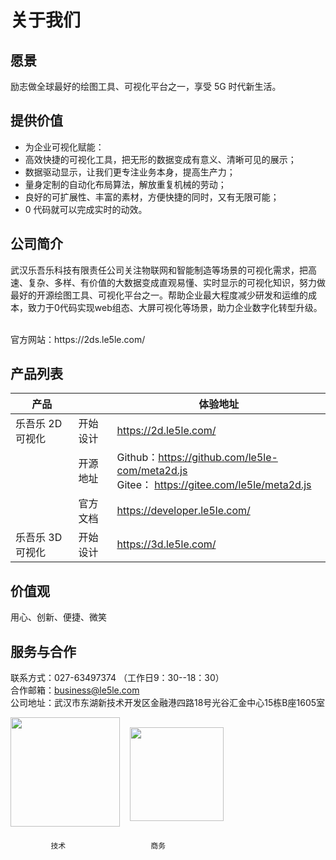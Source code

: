 # 关于我们

## 愿景

励志做全球最好的绘图工具、可视化平台之一，享受 5G 时代新生活。

## 提供价值

* 为企业可视化赋能：
* 高效快捷的可视化工具，把无形的数据变成有意义、清晰可见的展示；
* 数据驱动显示，让我们更专注业务本身，提高生产力；
* 量身定制的自动化布局算法，解放重复机械的劳动；
* 良好的可扩展性、丰富的素材，方便快捷的同时，又有无限可能；
* 0 代码就可以完成实时的动效。

## 公司简介

武汉乐吾乐科技有限责任公司关注物联网和智能制造等场景的可视化需求，把高速、复杂、多样、有价值的大数据变成直观易懂、实时显示的可视化知识，努力做最好的开源绘图工具、可视化平台之一。帮助企业最大程度减少研发和运维的成本，致力于0代码实现web组态、大屏可视化等场景，助力企业数字化转型升级。

<br>  
官方网站：https://2ds.le5le.com/
<br>  

## 产品列表

| 产品 |         | 体验地址 |  
| ---- | ------------ | ---- | 
| 乐吾乐 2D可视化    | 开始设计     | https://2d.le5le.com/  | 
|     | 开源地址       | Github：https://github.com/le5le-com/meta2d.js  <br/>  Gitee：  https://gitee.com/le5le/meta2d.js| 
|    | 官方文档         | https://developer.le5le.com/  | 
| 乐吾乐 3D可视化    |开始设计 | https://3d.le5le.com/   |  

## 价值观

用心、创新、便捷、微笑

## 服务与合作

联系方式：027-63497374 （工作日9：30--18：30）
<br>
合作邮箱：business@le5le.com
<br>
公司地址：武汉市东湖新技术开发区金融港四路18号光谷汇金中心15栋B座1605室
<br>

<div style="display:flex; justify-content:">
<img style="height:175px; " src="http://2ds.le5le.com/img/bin_wechat.9366bba6.jpg" >

<img style="height:150px; margin: 16px" src="http://2ds.le5le.com/assets/img/%E5%95%86%E5%8A%A1%E5%92%A8%E8%AF%A2%E4%BA%8C%E7%BB%B4%E7%A0%81.png" >

</div>
   
             技术                   商务           
